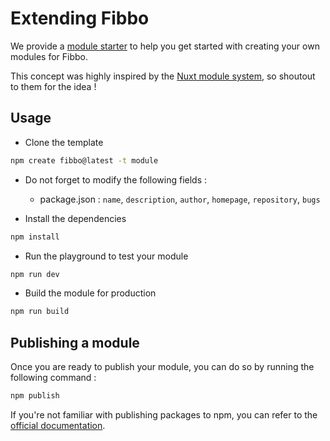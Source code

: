 # Extending Fibbo

We provide a [module starter](https://github.com/fibbojs/create-fibbo/tree/main/templates/module) to help you get started with creating your own modules for Fibbo.

This concept was highly inspired by the [Nuxt module system](https://nuxt.com/modules), so shoutout to them for the idea !

## Usage

- Clone the template

```bash
npm create fibbo@latest -t module
```

- Do not forget to modify the following fields :
    - package.json : `name`, `description`, `author`, `homepage`, `repository`, `bugs`

- Install the dependencies

```bash
npm install
```

- Run the playground to test your module

```bash
npm run dev
```

- Build the module for production

```bash
npm run build
```

## Publishing a module

Once you are ready to publish your module, you can do so by running the following command :

```bash
npm publish
```

If you're not familiar with publishing packages to npm, you can refer to the [official documentation](https://docs.npmjs.com/packages-and-modules/contributing-packages-to-the-registry).
